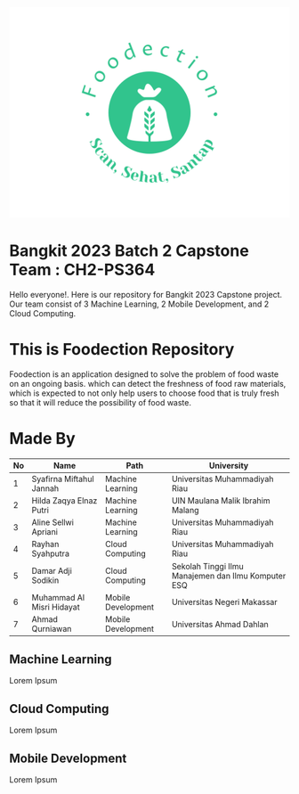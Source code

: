 <img src="foodection-high-resolution-logo.png" />

# Bangkit 2023 Batch 2 Capstone Team : CH2-PS364

Hello everyone!. Here is our repository for Bangkit 2023 Capstone project. Our team consist of 3 Machine Learning, 2 Mobile Development, and 2 Cloud Computing.

# This is Foodection Repository
Foodection is an application designed to solve the problem of food waste on an ongoing basis. which can detect the freshness of food raw materials, which is expected to not only help users to choose food that is truly fresh so that it will reduce the possibility of food waste.

# Made By 
|  No |             Name                  |        Path        |                  University                         |
| --- | --------------------------------- | ------------------ | --------------------------------------------------- |
| 1   | Syafirna Miftahul Jannah          | Machine Learning   | Universitas Muhammadiyah Riau                       |
| 2   | Hilda Zaqya Elnaz Putri           | Machine Learning   | UIN Maulana Malik Ibrahim Malang                    |
| 3   | Aline Sellwi Apriani              | Machine Learning   | Universitas Muhammadiyah Riau                       |
| 4   | Rayhan Syahputra                  | Cloud Computing    | Universitas Muhammadiyah Riau                       |
| 5   | Damar Adji Sodikin                | Cloud Computing    | Sekolah Tinggi Ilmu Manajemen dan Ilmu Komputer ESQ |
| 6   | Muhammad Al Misri Hidayat         | Mobile Development | Universitas Negeri Makassar                         |
| 7   | Ahmad Qurniawan                   | Mobile Development | Universitas Ahmad Dahlan                            |


## Machine Learning
Lorem Ipsum

## Cloud Computing
Lorem Ipsum

## Mobile Development
Lorem Ipsum
